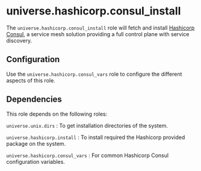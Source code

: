 <!-- roles/consul_install/README.md
  -- ==============================
  --
  -- Copying
  -- -------
  --
  -- Copyright (c) 2023 universe.hashicorp authors and contributors.
  --
  -- This file is part of the *universe.hashicorp* project.
  --
  -- *universe.hashicorp* is a free software project. You can redistribute it
  -- and/or modify it following the terms of the MIT License.
  --
  -- This software project is distributed *as is*, WITHOUT WARRANTY OF ANY KIND;
  -- including but not limited to the WARRANTIES OF MERCHANTABILITY, FITNESS FOR
  -- A PARTICULAR PURPOSE and NONINFRINGEMENT.
  --
  -- You should have received a copy of the MIT License along with
  -- *universe.hashicorp*. If not, see <http://opensource.org/licenses/MIT>.
  -->

universe.hashicorp.consul_install
=================================

The `universe.hashicorp.consul_install` role will fetch and install [Hashicorp
Consul](https://www.consul.io/), a service mesh solution providing a full
control plane with service discovery.

Configuration
-------------

Use the `universe.hashicorp.consul_vars` role to configure the different aspects
of this role.

Dependencies
------------

This role depends on the following roles:

`universe.unix.dirs`
: To get installation directories of the system.

`universe.hashicorp.install`
: To install required the Hashicorp provided package on the system.

`universe.hashicorp.consul_vars`
: For common Hashicorp Consul configuration variables.
